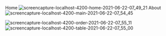 Home
![screencapture-localhost-4200-home-2021-06-22-07_49_21](https://user-images.githubusercontent.com/81008413/122853378-c19abf80-d32f-11eb-8a70-09c87381a7e6.png)
About
![screencapture-localhost-4200-main-2021-06-22-07_54_45](https://user-images.githubusercontent.com/81008413/122853374-be9fcf00-d32f-11eb-97f7-418fd2a41415.png)

![screencapture-localhost-4200-order-2021-06-22-07_55_11](https://user-images.githubusercontent.com/81008413/122853363-bba4de80-d32f-11eb-8c9c-e349a776dbd7.png)
![screencapture-localhost-4200-table-2021-06-22-07_55_00](https://user-images.githubusercontent.com/81008413/122853368-bd6ea200-d32f-11eb-9181-a714860efc96.png)
